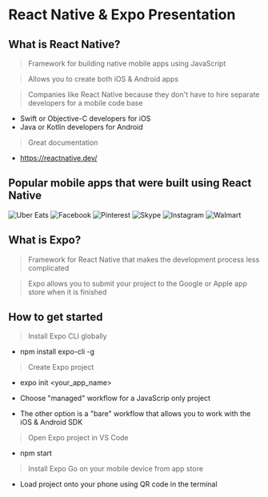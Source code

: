 # React Native & Expo Presentation

## What is React Native?
> Framework for building native mobile apps using JavaScript

> Allows you to create both iOS & Android apps

> Companies like React Native because they don't have to hire separate developers for a mobile code base
  - Swift or Objective-C developers for iOS
  - Java or Kotlin developers for Android

> Great documentation
 - https://reactnative.dev/

## Popular mobile apps that were built using React Native
![Uber Eats](https://img.shields.io/badge/-Uber%20Eats-green)
![Facebook](https://img.shields.io/badge/-Facebook-blue)
![Pinterest](https://img.shields.io/badge/-Pineterest-red)
![Skype](https://img.shields.io/badge/-Skype-blue)
![Instagram](https://img.shields.io/badge/-Instagram-purple)
![Walmart](https://img.shields.io/badge/-Walmart-yellow)

## What is Expo?
> Framework for React Native that makes the development process less complicated

> Expo allows you to submit your project to the Google or Apple app store when it is finished

## How to get started
> Install Expo CLI globally

  - npm install expo-cli -g

> Create Expo project

  - expo init <your_app_name>

  - Choose "managed" workflow for a JavaScrip only project

  - The other option is a "bare" workflow that allows you to work with the iOS & Android SDK

> Open Expo project in VS Code

  - npm start

> Install Expo Go on your mobile device from app store

  - Load project onto your phone using QR code in the terminal
